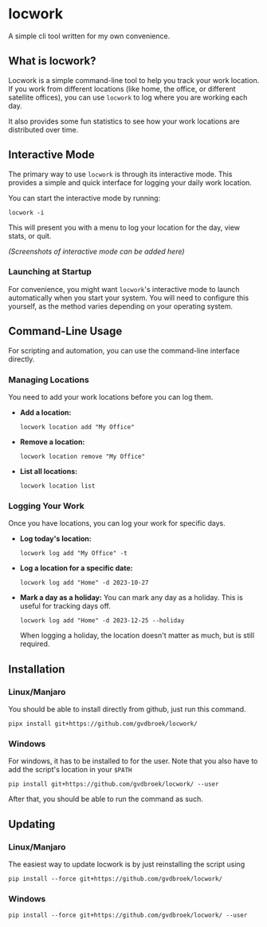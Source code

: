 # locwork

A simple cli tool written for my own convenience.

## What is locwork?

Locwork is a simple command-line tool to help you track your work location. If you work from different locations (like home, the office, or different satellite offices), you can use `locwork` to log where you are working each day.

It also provides some fun statistics to see how your work locations are distributed over time.

## Interactive Mode

The primary way to use `locwork` is through its interactive mode. This provides a simple and quick interface for logging your daily work location.

You can start the interactive mode by running:
```shell
locwork -i
```

This will present you with a menu to log your location for the day, view stats, or quit.

*(Screenshots of interactive mode can be added here)*

### Launching at Startup

For convenience, you might want `locwork`'s interactive mode to launch automatically when you start your system. You will need to configure this yourself, as the method varies depending on your operating system.

## Command-Line Usage

For scripting and automation, you can use the command-line interface directly.


### Managing Locations

You need to add your work locations before you can log them.

- **Add a location:**
  ```shell
  locwork location add "My Office"
  ```

- **Remove a location:**
  ```shell
  locwork location remove "My Office"
  ```

- **List all locations:**
  ```shell
  locwork location list
  ```

### Logging Your Work

Once you have locations, you can log your work for specific days.

- **Log today's location:**
  ```shell
  locwork log add "My Office" -t
  ```

- **Log a location for a specific date:**
  ```shell
  locwork log add "Home" -d 2023-10-27
  ```

- **Mark a day as a holiday:**
  You can mark any day as a holiday. This is useful for tracking days off.
  ```shell
  locwork log add "Home" -d 2023-12-25 --holiday
  ```
  When logging a holiday, the location doesn't matter as much, but is still required.

## Installation

### Linux/Manjaro
You should be able to install directly from github, just run this command.
```shell
pipx install git+https://github.com/gvdbroek/locwork/
```


### Windows
For windows, it has to be installed to for the user.
Note that you also have to add the script's location in your `$PATH`
```shell
pip install git+https://github.com/gvdbroek/locwork/ --user
```
After that, you should be able to run the command as such.


## Updating

### Linux/Manjaro
The easiest way to update locwork is by just reinstalling the script using 
```shell
pip install --force git+https://github.com/gvdbroek/locwork/
``` 

### Windows
```shell
pip install --force git+https://github.com/gvdbroek/locwork/ --user

```

